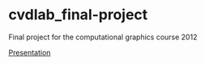 cvdlab_final-project
====================

Final project for the computational graphics course 2012

<a href="http://francesco-dipi.github.io/cvdlab_final-project">Presentation</a>
